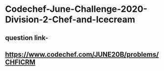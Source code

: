 # Codechef-June-Challenge-2020-Division-2-Chef-and-Icecream

## question link-
## https://www.codechef.com/JUNE20B/problems/CHFICRM
